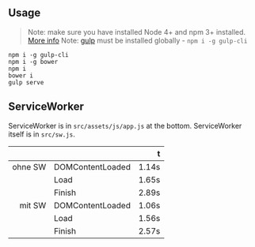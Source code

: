 ## Usage

> Note: make sure you have installed Node 4+ and npm 3+ installed. [More info](https://nodejs.org/)
> Note: [gulp](https://www.npmjs.com/package/gulp) must be installed globally - `npm i -g gulp-cli`


```
npm i -g gulp-cli
npm i -g bower
npm i
bower i
gulp serve
```

## ServiceWorker

ServiceWorker is in `src/assets/js/app.js` at the bottom.
ServiceWorker itself is in `src/sw.js`.

|                         |                    | t  |
|------------------------:|--------------------|---:|
| ohne SW                 | DOMContentLoaded   | 1.14s |
|                         | Load               | 1.65s |
|                         | Finish             | 2.89s |
| mit SW                  | DOMContentLoaded   | 1.06s |
|                         | Load               | 1.56s |
|                         | Finish             | 2.57s |
